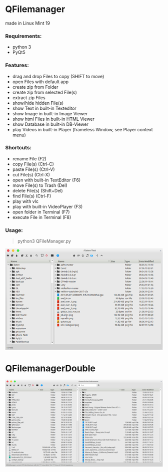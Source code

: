 # QFilemanager

made in Linux Mint 19

### Requirements:

- python 3
- PyQt5

### Features:
- drag and drop Files to copy (SHIFT to move)
- open Files with default app
- create zip from Folder
- create zip from selected File(s)
- extract zip Files
- show/hide hidden File(s)
- show Text in built-in Texteditor
- show Image in built-in Image Viewer
- show html Files in built-in HTML Viewer
- show Database in built-in DB-Viewer
- play Videos in built-in Player (frameless Window, see Player context menu)

### Shortcuts:
- rename File (F2)
- copy File(s) (Ctrl-C)
- paste File(s) (Ctrl-V)
- cut File(s) (Ctrl-X)
- open with built-in TextEditor (F6)
- move File(s) to Trash (Del)
- delete File(s) (Shift+Del)
- find File(s) (Ctrl-F)
- play with vlc
- play with built-in VideoPlayer (F3)
- open folder in Terminal (F7)
- execute File in Terminal (F8)

### Usage:

> python3 QFileManager.py

![screenshot](https://github.com/Axel-Erfurt/QFilemanager/blob/master/screenshot2.png)

# QFilemanagerDouble

![screenshot](https://github.com/Axel-Erfurt/QFilemanager/blob/master/QFM_double.png)
